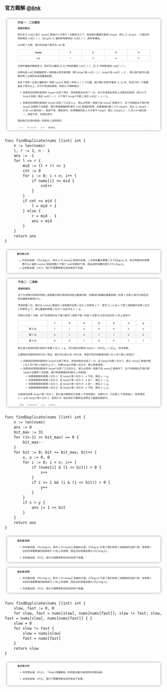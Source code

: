 ### 官方题解 [@link](https://leetcode-cn.com/problems/find-the-duplicate-number/solution/xun-zhao-zhong-fu-shu-by-leetcode-solution/)

![1.png](./source/1.png)
```Golang
func findDuplicate(nums []int) int {
    n := len(nums)
    l, r := 1, n - 1
    ans := -1
    for l <= r {
        mid := (l + r) >> 1
        cnt := 0
        for i := 0; i < n; i++ {
            if nums[i] <= mid {
                cnt++
            }
        }
        if cnt <= mid {
            l = mid + 1
        } else {
            r = mid - 1
            ans = mid
        }
    }
    return ans
}
```
![2.png](./source/2.png)
![3.png](./source/3.png)
```Golang
func findDuplicate(nums []int) int {
    n := len(nums)
    ans := 0
    bit_max := 31
    for ((n-1) >> bit_max) == 0 {
        bit_max--
    }
    for bit := 0; bit <= bit_max; bit++ {
        x, y := 0, 0
        for i := 0; i < n; i++ {
            if (nums[i] & (1 << bit)) > 0 {
                x++
            }
            if i >= 1 && (i & (1 << bit)) > 0 {
                y++
            }
        }
        if x > y {
            ans |= 1 << bit
        }
    }
    return ans
}
```
![4.png](./source/4.png)
![5.png](./source/5.png)
```Golang
func findDuplicate(nums []int) int {
    slow, fast := 0, 0
    for slow, fast = nums[slow], nums[nums[fast]]; slow != fast; slow, fast = nums[slow], nums[nums[fast]] { }
    slow = 0
    for slow != fast {
        slow = nums[slow]
        fast = nums[fast]
    }
    return slow
}
```
![6.png](./source/6.png)